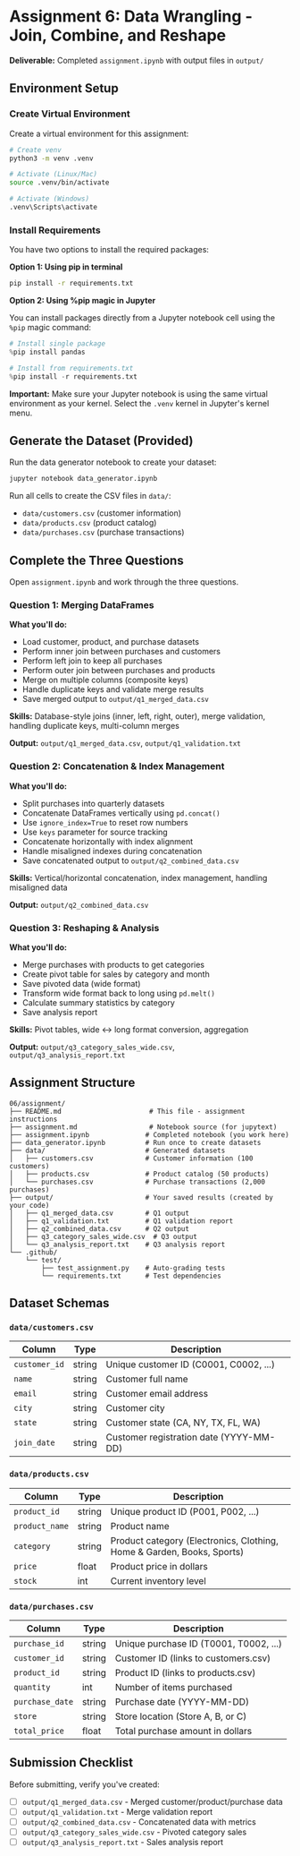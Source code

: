 # Assignment 6: Data Wrangling - Join, Combine, and Reshape

**Deliverable:** Completed `assignment.ipynb` with output files in `output/`

## Environment Setup

### Create Virtual Environment

Create a virtual environment for this assignment:

```bash
# Create venv
python3 -m venv .venv

# Activate (Linux/Mac)
source .venv/bin/activate

# Activate (Windows)
.venv\Scripts\activate
```

### Install Requirements

You have two options to install the required packages:

**Option 1: Using pip in terminal**
```bash
pip install -r requirements.txt
```

**Option 2: Using %pip magic in Jupyter**

You can install packages directly from a Jupyter notebook cell using the `%pip` magic command:

```python
# Install single package
%pip install pandas

# Install from requirements.txt
%pip install -r requirements.txt
```

**Important:** Make sure your Jupyter notebook is using the same virtual environment as your kernel. Select the `.venv` kernel in Jupyter's kernel menu.

## Generate the Dataset (Provided)

Run the data generator notebook to create your dataset:

```bash
jupyter notebook data_generator.ipynb
```

Run all cells to create the CSV files in `data/`:
- `data/customers.csv` (customer information)
- `data/products.csv` (product catalog)
- `data/purchases.csv` (purchase transactions)

## Complete the Three Questions

Open `assignment.ipynb` and work through the three questions.

### Question 1: Merging DataFrames

**What you'll do:**
- Load customer, product, and purchase datasets
- Perform inner join between purchases and customers
- Perform left join to keep all purchases
- Perform outer join between purchases and products
- Merge on multiple columns (composite keys)
- Handle duplicate keys and validate merge results
- Save merged output to `output/q1_merged_data.csv`

**Skills:** Database-style joins (inner, left, right, outer), merge validation, handling duplicate keys, multi-column merges

**Output:** `output/q1_merged_data.csv`, `output/q1_validation.txt`

### Question 2: Concatenation & Index Management

**What you'll do:**
- Split purchases into quarterly datasets
- Concatenate DataFrames vertically using `pd.concat()`
- Use `ignore_index=True` to reset row numbers
- Use `keys` parameter for source tracking
- Concatenate horizontally with index alignment
- Handle misaligned indexes during concatenation
- Save concatenated output to `output/q2_combined_data.csv`

**Skills:** Vertical/horizontal concatenation, index management, handling misaligned data

**Output:** `output/q2_combined_data.csv`

### Question 3: Reshaping & Analysis

**What you'll do:**
- Merge purchases with products to get categories
- Create pivot table for sales by category and month
- Save pivoted data (wide format)
- Transform wide format back to long using `pd.melt()`
- Calculate summary statistics by category
- Save analysis report

**Skills:** Pivot tables, wide ↔ long format conversion, aggregation

**Output:** `output/q3_category_sales_wide.csv`, `output/q3_analysis_report.txt`

## Assignment Structure

```
06/assignment/
├── README.md                      # This file - assignment instructions
├── assignment.md                  # Notebook source (for jupytext)
├── assignment.ipynb              # Completed notebook (you work here)
├── data_generator.ipynb          # Run once to create datasets
├── data/                         # Generated datasets
│   ├── customers.csv             # Customer information (100 customers)
│   ├── products.csv              # Product catalog (50 products)
│   └── purchases.csv             # Purchase transactions (2,000 purchases)
├── output/                       # Your saved results (created by your code)
│   ├── q1_merged_data.csv        # Q1 output
│   ├── q1_validation.txt         # Q1 validation report
│   ├── q2_combined_data.csv      # Q2 output
│   ├── q3_category_sales_wide.csv  # Q3 output
│   └── q3_analysis_report.txt    # Q3 analysis report
└── .github/
    └── test/
        ├── test_assignment.py    # Auto-grading tests
        └── requirements.txt      # Test dependencies
```

## Dataset Schemas

### `data/customers.csv`

| Column | Type | Description |
|--------|------|-------------|
| `customer_id` | string | Unique customer ID (C0001, C0002, ...) |
| `name` | string | Customer full name |
| `email` | string | Customer email address |
| `city` | string | Customer city |
| `state` | string | Customer state (CA, NY, TX, FL, WA) |
| `join_date` | string | Customer registration date (YYYY-MM-DD) |

### `data/products.csv`

| Column | Type | Description |
|--------|------|-------------|
| `product_id` | string | Unique product ID (P001, P002, ...) |
| `product_name` | string | Product name |
| `category` | string | Product category (Electronics, Clothing, Home & Garden, Books, Sports) |
| `price` | float | Product price in dollars |
| `stock` | int | Current inventory level |

### `data/purchases.csv`

| Column | Type | Description |
|--------|------|-------------|
| `purchase_id` | string | Unique purchase ID (T0001, T0002, ...) |
| `customer_id` | string | Customer ID (links to customers.csv) |
| `product_id` | string | Product ID (links to products.csv) |
| `quantity` | int | Number of items purchased |
| `purchase_date` | string | Purchase date (YYYY-MM-DD) |
| `store` | string | Store location (Store A, B, or C) |
| `total_price` | float | Total purchase amount in dollars |

## Submission Checklist

Before submitting, verify you've created:

- [ ] `output/q1_merged_data.csv` - Merged customer/product/purchase data
- [ ] `output/q1_validation.txt` - Merge validation report
- [ ] `output/q2_combined_data.csv` - Concatenated data with metrics
- [ ] `output/q3_category_sales_wide.csv` - Pivoted category sales
- [ ] `output/q3_analysis_report.txt` - Sales analysis report
